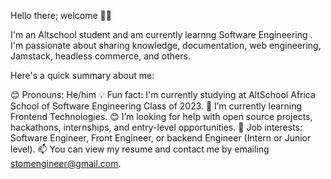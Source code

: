 Hello there; welcome 👋🏾

I'm an Altschool student and am currently learnng Software Engineering . I'm passionate about sharing knowledge, documentation, web engineering, Jamstack, headless commerce, and others.

Here's a quick summary about me:

😊 Pronouns: He/him
💡 Fun fact: I'm currently studying at AltSchool Africa School of Software Engineering Class of 2023.
🌱 I’m currently learning Frontend Technologies.
😊 I’m looking for help with open source projects, hackathons, internships, and entry-level opportunities.
💼 Job interests: Software Engineer, Front Engineer, or backend Engineer (Intern or Junior level).
📫 You can view my resume and contact me by emailing stomengineer@gmail.com.
